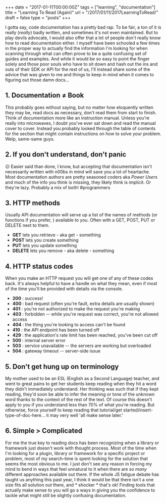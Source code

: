 +++
date = "2017-01-11T00:00:00Z"
tags = ["learning", "documentation"]
title = "Learning To Read (Again)"
url = "/2017/01/11/2017LearningToRead/"
draft = false
type = "posts"
+++

I gotta say, code documentation has a pretty bad rap. To be fair, a ton of it is really (_really_) badly written, and sometimes it's not even maintained. But to play devils advocate, I would also offer that a lot of people don't really know how to read documentation either. I myself have been schooled a few times in the proper way to actually find the information I'm looking for when scanning through what can often prove to be a quite confusing set of guides and examples. And while it would be so easy to point the finger solely and those poor souls who have to sit down and hash out the ins and outs of their SDK or API for the rest of us, I'll instead share some of the advice that was given to me and things to keep in mind when it comes to figuring out those damn docs...


## 1. Documentation ≠ Book
This probably goes without saying, but no matter how eloquently written they may be, read docs as necessary, don't read them from start to finish. Think of documentation more like an instruction manual. Unless you're really into microwaves, I doubt you've ever sat down and read the manual cover to cover. Instead you probably looked through the table of contents for the section that might contain instructions on how to solve your problem. Welp, same-same guys.

## 2. If you don't understand, don't panic
😖 Easier said than done, I know, but accepting that documentation isn't necessarily written with n00bs in mind will save you a lot of heartache. Most documentation authors are pretty seasoned coders aka _Power Users_ and much of the info you think is missing, they likely think is implicit. Or they're lazy. Probably a mix of both! #programmers

## 3.  HTTP methods
Usually API documentation will serve up a list of the names of methods (or functions if you prefer, ) available to you. Often with a GET, POST, PUT or DELETE next to them.

- __GET__ lets you retrieve - aka get - something
- __POST__ lets you create something
- __PUT__ lets you update something
- __DELETE__ lets you remove - aka delete - something

## 4.  HTTP status codes
When you make an HTTP request you will get one of any of these codes back. It's always helpful to have a handle on what they mean, even if most of the time you'll be provided with details via the console.

- __200__ : success!
- __400__ : bad request (often you're fault, extra details are usually shown)
- __401__ : you're not authorized to make the request you're making
- __403__ : forbidden -- while you're request was correct, you're not allowed access
- __404__ : the thing you're looking to access can't be found
- __410__ : the API endpoint has been turned off
- __429__ : the application's rate limit has been reached, you've been cut off
- __500__ : internal server error
- __503__ : service unavailable -- the servers are working but overloaded
- __504__ : gateway timeout -- server-side issue


## 5. Don't get hung up on terminology
My mother used to be an ESL (English as a Second Language) teacher, and went to great pains to get her students keep reading when they hit a word they didn't immediately understand. Her thinking was such that if they kept reading, they'd soon be able to infer the meaning or tone of the unknown word thanks to the context of the rest of the text. Of course this doesn't apply to you if you understand less than 70% of what you're reading. But otherwise, force yourself to keep reading that tutorial/get started/insert-type-of-doc-here... it may very well 'all make sense later.'

## 6. Simple > Complicated
For me the true key to reading docs has been recognizing when a library or framework just doesn't work with thought process. Most of the time when I'm looking for a plugin, library or framework for a specific project or problem, most of my search-time is spent looking for the solution that seems the most obvious to me. I just don't see any reason in forcing my mind to bend in ways that feel unnatural  to it when there are _so many_ different approaches available out there. If the whole JS fatigue debate has taught us anything this past year, I think it would be that there isn't a one size fits all solution out there, and * shocker * that's ok! Finding tools that actually make sense to you will go a ways in giving you the confidence to tackle what might still be slightly confusing documentation.
